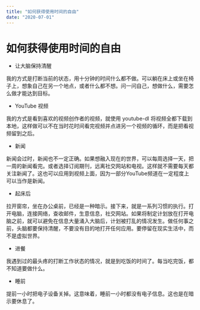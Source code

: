 ```yaml
---
title: "如何获得使用时间的自由"
date: "2020-07-01"
---
```


# 如何获得使用时间的自由


- 让大脑保持清醒

我的方式是打断当前的状态，用十分钟的时间什么都不做。可以躺在床上或坐在椅子上，想象自己在另一个地点，或者什么都不想。问一问自己，想做什么，需要怎么做才能达到目标。


- YouTube 视频 

我的方式是看到喜欢的视频创作者的视频，就使用 youtube-dl 将视频全都下载到本地，这样做可以不在当时花时间看完视频并点进另一个视频的循环，而是把看视频留到之后。

- 新闻

新闻会过时，新闻也不一定正确。如果想融入现在的世界，可以每周选择一天，把一周的新闻看完。或者选择订阅期刊，远离社交网站和电视。这样就不需要每天都关注新闻了。这也可以应用到视频上面，因为一部分YouTube频道在一定程度上可以当作是新闻。

- 起床后

拉开窗帘，坐在办公桌前，已经是一种暗示。接下来，就是一系列习惯的执行。打开电脑，连接网络，查收邮件，生意信息，社交网站。如果将制定计划放在打开电脑之前，就可以避免在信息大量涌入大脑后，计划被打乱的情况发生。做任何事之前，头脑都要保持清醒，不要没有目的地打开任何应用。要停留在现实生活中，而不是虚拟世界。

- 进餐

我遇到过的最头疼的打断工作状态的情况，就是到吃饭的时间了。每当吃完饭，都不知道要做什么。

- 睡前

提前一小时把电子设备关掉。这意味着，睡前一小时都没有电子信息。这也是在暗示要休息了。

 